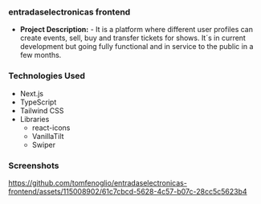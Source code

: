 ### **entradaselectronicas frontend**
- **Project Description:** - It is a platform where different user profiles can create events, sell, buy and transfer tickets for shows. It´s in current development but going fully functional and in service to the public in a few months.

### **Technologies Used**
- Next.js
- TypeScript
- Tailwind CSS
- Libraries
    - react-icons
    - VanillaTilt
    - Swiper

### **Screenshots**

https://github.com/tomfenoglio/entradaselectronicas-frontend/assets/115008902/61c7cbcd-5628-4c57-b07c-28cc5c5623b4

